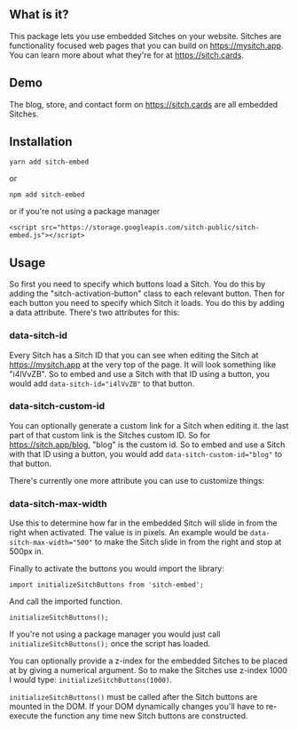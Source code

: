 ## What is it?

This package lets you use embedded Sitches on your website. Sitches are functionality focused web pages that you can build on https://mysitch.app. You can learn more about what they're for at https://sitch.cards.

## Demo

The blog, store, and contact form on https://sitch.cards are all embedded Sitches.

## Installation

    yarn add sitch-embed
or

    npm add sitch-embed
or if you're not using a package manager

    <script src="https://storage.googleapis.com/sitch-public/sitch-embed.js"></script> 

## Usage

So first you need to specify which buttons load a Sitch. You do this by adding the "sitch-activation-button" class to each relevant button. Then for each button you need to specify which Sitch it loads. You do this by adding a data attribute. There's two attributes for this:

### data-sitch-id

Every Sitch has a Sitch ID that you can see when editing the Sitch at https://mysitch.app at the very top of the page. It will look something like "i4lVvZB". So to embed and use a Sitch with that ID using a button, you would add `data-sitch-id="i4lVvZB"` to that button.

### data-sitch-custom-id

You can optionally generate a custom link for a Sitch when editing it. the last part of that custom link is the Sitches custom ID. So for https://sitch.app/blog, "blog" is the custom id. So to embed and use a Sitch with that ID using a button, you would add `data-sitch-custom-id="blog"` to that button.

There's currently one more attribute you can use to customize things:

### data-sitch-max-width

Use this to determine how far in the embedded Sitch will slide in from the right when activated. The value is in pixels. An example would be `data-sitch-max-width="500"` to make the Sitch slide in from the right and stop at 500px in.

Finally to activate the buttons you would import the library:

    import initializeSitchButtons from 'sitch-embed';

And call the imported function.

    initializeSitchButtons();

If you're not using a package manager you would just call `initializeSitchButtons();` once the script has loaded.

You can optionally provide a z-index for the embedded Sitches to be placed at by giving a numerical argument. So to make the Sitches use z-index 1000 I would type: `initializeSitchButtons(1000)`.

`initializeSitchButtons()` must be called after the Sitch buttons are mounted in the DOM. If your DOM dynamically changes you'll have to re-execute the function any time new Sitch buttons are constructed.